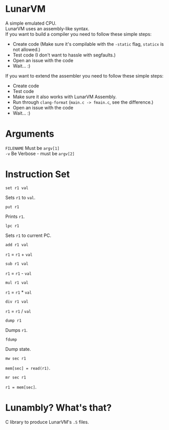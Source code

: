 # LunarVM
A simple emulated CPU.<br>
LunarVM uses an assembly-like syntax.<br>
If you want to build a compiler you need to follow these simple steps:
- Create code (Make sure it's compilable with the `-static` flag, `staticx` is not allowed.)
- Test code (I don't want to hassle with segfaults.)
- Open an issue with the code
- Wait... :)

If you want to extend the assembler you need to follow these simple steps:
- Create code
- Test code
- Make sure it also works with LunarVM Assembly.
- Run through `clang-format` (`main.c -> fmain.c`, see the difference.)
- Open an issue with the code
- Wait... :)

# Arguments
`FILENAME` Must be `argv[1]`<br>
`-v` Be Verbose - must be `argv[2]`<br>

# Instruction Set
```
set r1 val
```
Sets `r1` to `val`.<br>
```
put r1
```
Prints `r1`.<br>
```
lpc r1
```
Sets `r1` to current PC.<br>
```
add r1 val
```
`r1` = `r1` + `val`<br>
```
sub r1 val
```
`r1` = `r1` - `val`<br>
```
mul r1 val
```
`r1` = `r1` * `val`<br>
```
div r1 val
```
`r1` = `r1` / `val`<br>
```
dump r1
```
Dumps `r1`.<br>
```
fdump
```
Dump state.<br>
```
mw sec r1
```
`mem[sec] = read(r1)`.<br>
```
mr sec r1
```
`r1 = mem[sec]`.<br>

# Lunambly? What's that?
C library to produce LunarVM's `.S` files.